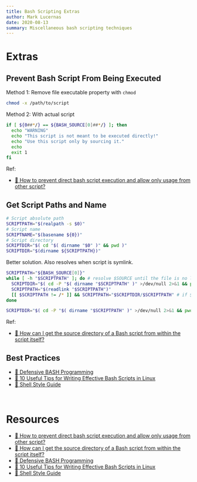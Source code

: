 ```yaml
---
title: Bash Scripting Extras
author: Mark Lucernas
date: 2020-08-13
summary: Miscellaneous bash scripting techniques
---
```



# Extras

## Prevent Bash Script From Being Executed

Method 1: Remove file executable property with `chmod`

```sh
chmod -x /path/to/script
```

Method 2: With actual script

```sh
if [ ${0##*/} == ${BASH_SOURCE[0]##*/} ]; then
  echo "WARNING"
  echo "This script is not meant to be executed directly!"
  echo "Use this script only by sourcing it."
  echo
  exit 1
fi
```

Ref:

- [📄 How to prevent direct bash script execution and allow only usage from other script?](https://stackoverflow.com/questions/22962591/how-to-prevent-direct-bash-script-execution-and-allow-only-usage-from-other-scri)


## Get Script Paths and Name

```sh
# Script absolute path
SCRIPTPATH="$(realpath -s $0)"
# Script name
SCRIPTNAME="$(basename ${0})"
# Script directory
SCRIPTDIR="$( cd "$( dirname "$0" )" && pwd )"
SCRIPTDIR="$(dirname ${SCRIPTPATH})"
```

Better solution. Also resolves when script is symlink.

```sh
SCRIPTPATH="${BASH_SOURCE[0]}"
while [ -h "$SCRIPTPATH" ]; do # resolve $SOURCE until the file is no longer a symlink
  SCRIPTDIR="$( cd -P "$( dirname "$SCRIPTPATH" )" >/dev/null 2>&1 && pwd )"
  SCRIPTPATH="$(readlink "$SCRIPTPATH")"
  [[ $SCRIPTPATH != /* ]] && SCRIPTPATH="$SCRIPTDIR/$SCRIPTPATH" # if $SOURCE was a relative symlink, we need to resolve it relative to the path where the symlink file was located
done

SCRIPTDIR="$( cd -P "$( dirname "$SCRIPTPATH" )" >/dev/null 2>&1 && pwd )"
```

Ref:

- [📄 How can I get the source directory of a Bash script from within the script itself?](https://stackoverflow.com/a/246128)


## Best Practices

- [📄 Defensive BASH Programming](https://kfirlavi.herokuapp.com/blog/2012/11/14/defensive-bash-programming/)
- [📄 10 Useful Tips for Writing Effective Bash Scripts in Linux](https://www.tecmint.com/useful-tips-for-writing-bash-scripts-in-linux/)
- [📄 Shell Style Guide](https://google.github.io/styleguide/shellguide.html)


<br>

# Resources

- [📄 How to prevent direct bash script execution and allow only usage from other script?](https://stackoverflow.com/questions/22962591/how-to-prevent-direct-bash-script-execution-and-allow-only-usage-from-other-scri)
- [📄 How can I get the source directory of a Bash script from within the script itself?](https://stackoverflow.com/a/246128)
- [📄 Defensive BASH Programming](https://kfirlavi.herokuapp.com/blog/2012/11/14/defensive-bash-programming/)
- [📄 10 Useful Tips for Writing Effective Bash Scripts in Linux](https://www.tecmint.com/useful-tips-for-writing-bash-scripts-in-linux/)
- [📄 Shell Style Guide](https://google.github.io/styleguide/shellguide.html)

